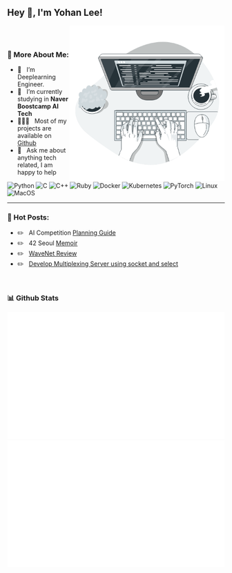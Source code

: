 ## Hey 👋, I'm Yohan Lee!


<img align="right" alt="GIF" src="Code typing.gif" width="360px"/>

<br>
<br>

### 🧐 More About Me:

- 🌱 &nbsp; I’m Deeplearning Engineer.
- 🔭 &nbsp; I’m currently studying in **Naver Boostcamp AI Tech**
- 👨🏻‍💻 &nbsp; Most of my projects are available on [Github](https://github.com/l-yohai?tab=repositories)
- 💬 &nbsp; Ask me about anything tech related, I am happy to help

![Python](https://img.shields.io/badge/Python-3776AB?style=for-the-badge&logo=python&logoColor=white)
![C](	https://img.shields.io/badge/C-00599C?style=for-the-badge&logo=c&logoColor=white)
![C++](	https://img.shields.io/badge/C%2B%2B-00599C?style=for-the-badge&logo=c%2B%2B&logoColor=white)
![Ruby](https://img.shields.io/badge/Ruby-CC342D?style=for-the-badge&logo=ruby&logoColor=white)
![Docker](https://img.shields.io/badge/Docker-2CA5E0?style=for-the-badge&logo=docker&logoColor=white)
![Kubernetes](https://img.shields.io/badge/kubernetes-326ce5.svg?&style=for-the-badge&logo=kubernetes&logoColor=white)
![PyTorch](https://img.shields.io/badge/PyTorch-EE4C2C?style=for-the-badge&logo=PyTorch&logoColor=white)
![Linux](https://img.shields.io/badge/Linux-FCC624?style=for-the-badge&logo=linux&logoColor=black)
![MacOS](https://img.shields.io/badge/mac%20os-000000?style=for-the-badge&logo=apple&logoColor=white)

---

### 🧾 Hot Posts:

- ✏️ &nbsp; AI Competition [Planning Guide](https://github.com/l-yohai/Boostcamp-AI-Tech/blob/main/pstage_1/planning_guide.md)
- ✏️ &nbsp; 42 Seoul [Memoir](https://l-yohai.github.io/42Seoul-%EB%A7%88%EC%A7%80%EB%A7%89-%EA%B3%B5%ED%86%B5%EA%B3%BC%EC%A0%9C%EB%A5%BC-%EC%95%9E%EB%91%90%EA%B3%A0-%EB%BC%88%EB%AC%B8%EA%B3%BC-%EB%B9%84%EC%A0%84%EA%B3%B5%EC%9E%90%EA%B0%80-%EA%B2%BD%ED%97%98%ED%95%9C-1%EB%85%84%EA%B0%84%EC%9D%98-%ED%9A%8C%EA%B3%A0%EB%A1%9D/)
- ✏️ &nbsp; [WaveNet Review](https://l-yohai.github.io/WaveNet-Review/)
- ✏️ &nbsp; [Develop Multiplexing Server using socket and select](https://l-yohai.github.io/%EC%86%8C%EC%BC%93%EA%B3%BC-select%EB%A5%BC-%EC%9D%B4%EC%9A%A9%ED%95%9C-%EB%A9%80%ED%8B%B0%ED%94%8C%EB%A0%89%EC%8B%B1-%EC%84%9C%EB%B2%84-%EA%B5%AC%EC%B6%95%ED%95%98%EA%B8%B0/)

<br>

### 📊 Github Stats
<a href='https://github.com/rahul-jha98/github-stats-transparent'>
  
![Stats Overview](https://github.com/l-yohai/github-stats-transparent/blob/output/generated/overview.svg)
![Most Used Languages](https://github.com/l-yohai/github-stats-transparent/blob/output/generated/languages.svg)

</a>

<br>

<!--
**l-yohai/l-yohai** is a ✨ _special_ ✨ repository because its `README.md` (this file) appears on your GitHub profile.

Here are some ideas to get you started:

- 🔭 I’m currently working on ...
- 🌱 I’m currently learning ...
- 👯 I’m looking to collaborate on ...
- 🤔 I’m looking for help with ...
- 💬 Ask me about ...
- 📫 How to reach me: ...
- 😄 Pronouns: ...
- ⚡ Fun fact: ...


Notes: If you want use this readme, firstly star it please. If you can't align your repositories like this, please change your repository desription to shorter than now. Maybe 4 or 5 word will be good.

![Metrics](https://metrics.lecoq.io/l-yohai?template=classic&base.header=0&base.activity=0&base.community=0&base.repositories=0&base.metadata=0&achievements=1&achievements.threshold=C&achievements.secrets=true&achievements.limit=0&config.timezone=Europe%2FIstanbul)

-->

